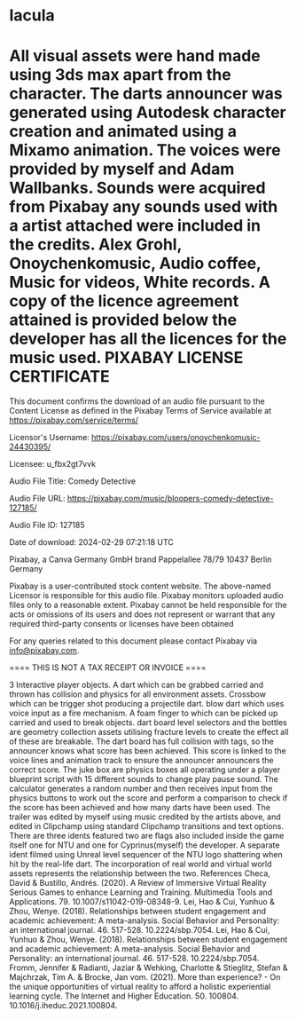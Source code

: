 # Iacula
All visual assets were hand made using 3ds max apart from the character.
The darts announcer was generated using Autodesk character creation and animated using a Mixamo animation.
The voices were provided by myself and Adam Wallbanks.
Sounds were acquired from Pixabay any sounds used with a artist attached were included in the credits.
Alex Grohl, Onoychenkomusic, Audio coffee, Music for videos, White records.
A copy of the licence agreement attained is provided below the developer has all the licences for the music used.
PIXABAY LICENSE CERTIFICATE
==============================================

This document confirms the download of an audio file pursuant to the Content License as defined in the Pixabay Terms of Service available at https://pixabay.com/service/terms/

Licensor's Username:
https://pixabay.com/users/onoychenkomusic-24430395/

Licensee:
u_fbx2gt7vvk

Audio File Title:
Comedy Detective

Audio File URL:
https://pixabay.com/music/bloopers-comedy-detective-127185/

Audio File ID:
127185

Date of download:
2024-02-29 07:21:18 UTC

Pixabay, a Canva Germany GmbH brand
Pappelallee 78/79
10437 Berlin
Germany

Pixabay is a user-contributed stock content website. The above-named Licensor is responsible for this audio file. Pixabay monitors uploaded audio files only to a reasonable extent. Pixabay cannot be held responsible for the acts or omissions of its users and does not represent or warrant that any required third-party consents or licenses have been obtained

For any queries related to this document please contact Pixabay via info@pixabay.com.


==== THIS IS NOT A TAX RECEIPT OR INVOICE ====

3 Interactive player objects.
A dart which can be grabbed carried and thrown has collision and physics for all environment assets.
Crossbow which can be trigger shot producing a projectile dart.
blow dart which uses voice input as a fire mechanism.
A foam finger to which can be picked up carried and used to break objects.
dart board level selectors and the bottles are geometry collection assets utilising fracture levels to create the effect all of these are breakable.
The dart board has full collision with tags, so the announcer knows what score has been achieved.
This score is linked to the voice lines and animation track to ensure the announcer announcers the correct score.
The juke box are physics boxes all operating under a player blueprint script with 15 different sounds to change play pause sound.
The calculator generates a random number and then receives input from the physics buttons to work out the score and perform a comparison to check if the score has been achieved and how many darts have been used.
The trailer was edited by myself using music credited by the artists above, and edited in Clipchamp using standard Clipchamp transitions and text options.
There are three idents featured two are flags also included inside the game itself one for NTU and one for Cyprinus(myself) the developer.
A separate ident filmed using Unreal level sequencer of the NTU logo shattering when hit by the real-life dart.
The incorporation of real world and virtual world assets represents the relationship between the two.
References
Checa, David & Bustillo, Andrés. (2020). A Review of Immersive Virtual Reality Serious Games to enhance Learning and Training. Multimedia Tools and Applications. 79. 10.1007/s11042-019-08348-9. 
Lei, Hao & Cui, Yunhuo & Zhou, Wenye. (2018). Relationships between student engagement and academic achievement: A meta-analysis. Social Behavior and Personality: an international journal. 46. 517-528. 10.2224/sbp.7054. Lei, Hao & Cui, Yunhuo & Zhou, Wenye. (2018). Relationships between student engagement and academic achievement: A meta-analysis. Social Behavior and Personality: an international journal. 46. 517-528. 10.2224/sbp.7054. 
Fromm, Jennifer & Radianti, Jaziar & Wehking, Charlotte & Stieglitz, Stefan & Majchrzak, Tim A. & Brocke, Jan vom. (2021). More than experience? - On the unique opportunities of virtual reality to afford a holistic experiential learning cycle. The Internet and Higher Education. 50. 100804. 10.1016/j.iheduc.2021.100804. 


